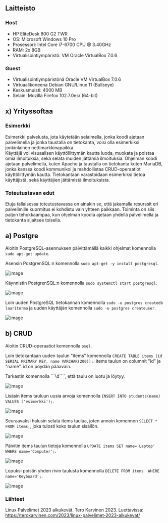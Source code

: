 ## Laitteisto  

### Host  

* HP EliteDesk 800 G2 TWR  
* OS: Microsoft Windows 10 Pro  
* Prosessori: Intel Core i7-6700 CPU @ 3.40GHz  
* RAM: 2x 8GB  
* Virtualisointiympäristö: VM Oracle VirtualBox 7.0.6  

### Guest
* Virtualisointiympäristönä Oracle VM VirtualBox 7.0.6  
* Virtuaalikoneena Debian GNU/Linux 11 (Bullseye)  
* Keskusmuisti: 4000 MB   
* Selain: Mozilla Firefox 102.7.0esr (64-bit)  

## x) Yrityssoftaa  

### Esimerkki  
Esimerkki palvelusta, jota käytetään selaimella, jonka koodi ajetaan palvelimella ja jonka taustalla on tietokanta, voisi olla esimerkiksi jonkinlainen nettimarkkinapaikka.  
Käyttäjä voi visuaalisen käyttöliittymän kautta luoda, muokata ja poistaa omia ilmoituksia, sekä selata muiden jättämiä ilmoituksia. Ohjelman koodi ajetaan palvelimella, kuten Apache ja taustalla on tietokanta kuten MariaDB, jonka kanssa koodi kommunikoi ja mahdollistaa CRUD-operaatiot käyttöliittymän kautta. Tietokantaan varastoidaan esimerkiksi tietoa käyttäjistä, sekä käyttäjien jättämistä ilmoituksista.  

### Toteutustavan edut  

Etuja tällaisessa toteutustavassa on ainakin se, että jakamalla resurssit eri palvelimille kuormitus ei kohdistu vain yhteen paikkaan. Toiminta on siis paljon tehokkaampaa, kun ohjelman koodia ajetaan yhdellä palvelimella ja tietokanta sijaitsee toisella.  

## a) Postgre  

Aloitin PostgreSQL-asennuksen päivittämällä kaikki ohjelmat komennolla ```sudo apt-get update```.  

Asensin PostgrenSQL:n komennolla ```sudo apt-get -y install postgresql```.  

![image](https://user-images.githubusercontent.com/90974678/219356895-0dcab9f6-b7bb-48a5-aa63-a5f24b0ef8d9.png)  

Käynnistin PostgrenSQL:n komennolla ```sudo systemctl start postgresql```.  

![image](https://user-images.githubusercontent.com/90974678/219357254-19ccac97-ab30-4bbc-a723-a4493f951a9f.png)  

Loin uuden PostgreSQL tietokannan komennolla ```sudo -u postgres createdb lauritorma``` ja uuden käyttäjän komennolla ```sudo -u postgres createuser```.  

![image](https://user-images.githubusercontent.com/90974678/219357477-04105c55-ada9-44f2-8360-d98464f97148.png) 


## b) CRUD  

Aloitin CRUD-operaatiot komennolla ```psql```.  

Loin tietokantaan uuden taulun "items" komennolla ```CREATE TABLE items (id SERIAL PRIMARY KEY, name VARCHAR(200));```. items taulun on columnit "id" ja "name". id on pöydän pääavain.  

Tarkastin komennolla ```\d````, että taulu on luotu ja löytyy.  

![image](https://user-images.githubusercontent.com/90974678/219359203-b6a8af91-868d-4d90-a379-e9ce7461664a.png)

Lisäsin items tauluun uusia arvoja komennolla ```INSERT INTO students(name) VALUES ('esimerkki');```.  

![image](https://user-images.githubusercontent.com/90974678/219360145-a3435d94-4a42-4d9a-b096-e468d2e6f3cf.png) 

Seuraavaksi halusin selata items taulua, joten annoin komennon ```SELECT * FROM items;```, joka tulosti koko taulun sisällön.  

![image](https://user-images.githubusercontent.com/90974678/219360499-cf4295d2-4e5a-4409-b6b7-62ae11cc0b3a.png)  

Päivitin items taulun tietoja komennolla ```UPDATE items SET name='Laptop' WHERE name='Computer';```.  

![image](https://user-images.githubusercontent.com/90974678/219360761-c792bf7c-e5fe-47a8-a8c7-1b045f00663a.png)

Lopuksi poistin yhden rivin taulusta komennolla ```DELETE FROM items  WHERE name='Keyboard';```.  

![image](https://user-images.githubusercontent.com/90974678/219361121-109528aa-727e-49dd-b6be-867a2d936359.png)


### Lähteet


Linux Palvelimet 2023 alkukevät. Tero Karvinen 2023. Luettavissa: https://terokarvinen.com/2023/linux-palvelimet-2023-alkukevat/  



